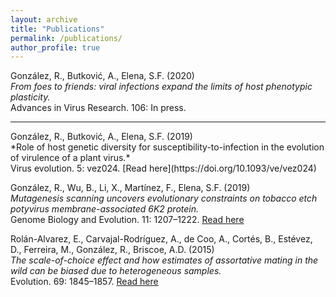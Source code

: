 ```yaml
---
layout: archive
title: "Publications"
permalink: /publications/
author_profile: true
---
```


González, R., Butković, A., Elena, S.F. (2020)<br/>
*From foes to friends: viral infections expand the limits of host phenotypic plasticity.*<br/>
Advances in Virus Research. 106: In press.
<hr/>
González, R., Butković, A., Elena, S.F. (2019)<br/>
*Role of host genetic diversity for susceptibility-to-infection in the evolution of virulence of a plant virus.*<br/> 
Virus evolution. 5: vez024. 
[Read here](https://doi.org/10.1093/ve/vez024)

González, R., Wu, B., Li, X., Martínez, F., Elena, S.F. (2019)<br/> 
*Mutagenesis scanning uncovers evolutionary constraints on tobacco etch potyvirus membrane-associated 6K2 protein.*<br/> 
Genome Biology and Evolution. 11: 1207–1222. 
[Read here](https://doi.org/10.1093/gbe/evz069)

Rolán-Alvarez, E., Carvajal-Rodríguez, A., de Coo, A., Cortés, B., Estévez, D., Ferreira, M., González, R., Briscoe, A.D. (2015)<br/> 
*The scale-of-choice effect and how estimates of assortative mating in the wild can be biased due to heterogeneous samples.*<br/> 
Evolution. 69: 1845–1857. 
[Read here](https://doi.org/10.1111/evo.12691)

